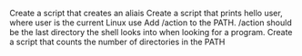 Create a script that creates an aliais
Create a script that prints hello user, where user is the current Linux use
Add /action to the PATH. /action should be the last directory the shell looks into when looking for a program.
Create a script that counts the number of directories in the PATH

